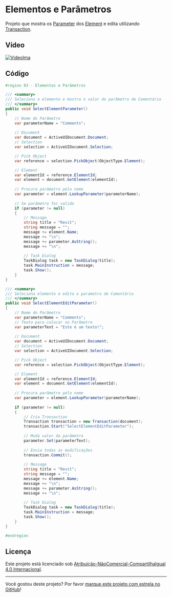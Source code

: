 # Elementos e Parâmetros

Projeto que mostra os [Parameter] dos [Element] e edita utilizando [Transaction].

## Vídeo

[![VideoIma]][Video]

## Código

```C#
#region 03 - Elementos e Parâmetros

/// <summary>
/// Seleciona o elemento e mostra o valor do parâmetro de Comentário
/// </summary>
public void SelectElementParameter()
{
    // Nome do Parâmetro
    var parameterName = "Comments";
    
    // Document
    var document = ActiveUIDocument.Document;
    // Selection
    var selection = ActiveUIDocument.Selection;

    // Pick Object
    var reference = selection.PickObject(ObjectType.Element);

    // Element
    var elementId = reference.ElementId;
    var element = document.GetElement(elementId);
            
    // Procura parâmetro pelo nome
    var parameter = element.LookupParameter(parameterName);
    
    // Se parâmetro for valido
    if (parameter != null)
    {
        // Message
        string title = "Revit";
        string message = "";
        message += element.Name;
        message += "\n";
        message += parameter.AsString();
        message += "\n";
        
        // Task Dialog
        TaskDialog task = new TaskDialog(title);
        task.MainInstruction = message;
        task.Show();	
    }
}

/// <summary>
/// Seleciona elemento e edita o parametro de Comentário
/// </summary>
public void SelectElementEditParameter()
{
    // Nome do Parâmetro
    var parameterName = "Comments";
    // Texto para colocar no Parâmetro
    var parameterText = "Este é um texto!";
    
    // Document
    var document = ActiveUIDocument.Document;
    // Selection
    var selection = ActiveUIDocument.Selection;

    // Pick Object
    var reference = selection.PickObject(ObjectType.Element);

    // Element
    var elementId = reference.ElementId;
    var element = document.GetElement(elementId);
            
    // Procura parâmetro pelo nome
    var parameter = element.LookupParameter(parameterName);
    
    if (parameter != null)
    {
        // Cria Transaction
        Transaction transaction = new Transaction(document);
        transaction.Start("SelectElementEditParameter");
        
        // Muda valor do parâmetro
        parameter.Set(parameterText);
        
        // Envia todas as modificações
        transaction.Commit();
        
        // Message
        string title = "Revit";
        string message = "";
        message += element.Name;
        message += "\n";
        message += parameter.AsString();
        message += "\n";
        
        // Task Dialog
        TaskDialog task = new TaskDialog(title);
        task.MainInstruction = message;
        task.Show();	
    }
}

#endregion
```

## Licença

<p>Este projeto está licenciado sob <a rel="license" href="https://creativecommons.org/licenses/by-nc-sa/4.0/deed.pt">Atribuição-NãoComercial-CompartilhaIgual 4.0 Internacional</a>.</p>

---

Você gostou deste projeto? Por favor [marque este projeto com estrela no GitHub](https://github.com/ricaun/RevitAPI/stargazers)!

[Video]: https://youtu.be/XSzhnT5PPnU
[VideoIma]: https://img.youtube.com/vi/XSzhnT5PPnU/hqdefault.jpg

[Element]: https://www.revitapidocs.com/2020/eb16114f-69ea-f4de-0d0d-f7388b105a16.htm
[Parameter]: https://www.revitapidocs.com/2020/333ff41b-e6a7-d959-60bf-c3bfae495581.htm
[Transaction]: https://www.revitapidocs.com/2020/308ebf8d-d96d-4643-cd1d-34fffcea53fd.htm
